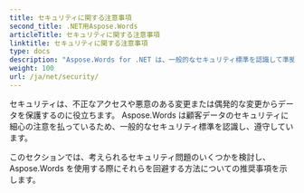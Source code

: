 ```yaml
---
title: セキュリティに関する注意事項
second_title: .NET用Aspose.Words
articleTitle: セキュリティに関する注意事項
linktitle: セキュリティに関する注意事項
type: docs
description: "Aspose.Words for .NET は、一般的なセキュリティ標準を認識して準拠し、高レベルのデータ セキュリティを保証します。考えられるセキュリティ問題と、C# を使用して問題を回避する方法に関する推奨事項を確認します。"
weight: 100
url: /ja/net/security/
---
```


セキュリティは、不正なアクセスや悪意のある変更または偶発的な変更からデータを保護するのに役立ちます。 Aspose.Words は顧客データのセキュリティに細心の注意を払っているため、一般的なセキュリティ標準を認識し、遵守しています。

このセクションでは、考えられるセキュリティ問題のいくつかを検討し、Aspose.Words を使用する際にそれらを回避する方法についての推奨事項を示します。